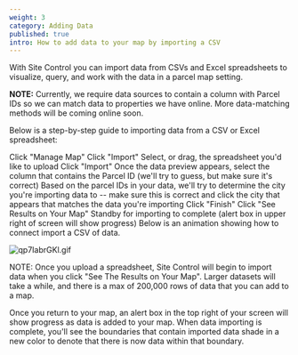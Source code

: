 ```yaml
---
weight: 3
category: Adding Data
published: true
intro: How to add data to your map by importing a CSV
---
```

With Site Control you can import data from CSVs and Excel spreadsheets to visualize, query, and work with the data in a parcel map setting.

**NOTE:** Currently, we require data sources to contain a column with Parcel IDs so we can match data to properties we have online. More data-matching methods will be coming online soon.

Below is a step-by-step guide to importing data from a CSV or Excel spreadsheet:

Click "Manage Map"
Click "Import"
Select, or drag, the spreadsheet you'd like to upload
Click "Import"
Once the data preview appears, select the column that contains the Parcel ID (we'll try to guess, but make sure it's correct)
Based on the parcel IDs in your data, we'll try to determine the city you're importing data to -- make sure this is correct and click the city that appears that matches the data you're importing
Click "Finish"
Click "See Results on Your Map"
Standby for importing to complete (alert box in upper right of screen will show progress)
Below is an animation showing how to connect import a CSV of data.

![qp7IabrGKl.gif]({{site.baseurl}}/img/qp7IabrGKl.gif)


NOTE: Once you upload a spreadsheet, Site Control will begin to import data when you click "See The Results on Your Map". Larger datasets will take a while, and there is a max of 200,000 rows of data that you can add to a map.

Once you return to your map, an alert box in the top right of your screen will show progress as data is added to your map. When data importing is complete, you'll see the boundaries that contain imported data shade in a new color to denote that there is now data within that boundary.
